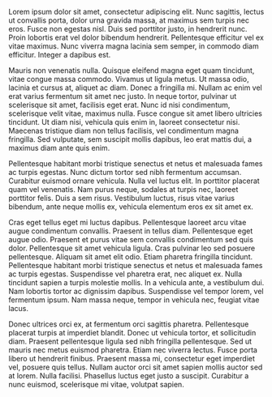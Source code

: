 Lorem ipsum dolor sit amet, consectetur adipiscing elit. Nunc sagittis, lectus ut convallis porta, dolor urna gravida massa, at maximus sem turpis nec eros. Fusce non egestas nisl. Duis sed porttitor justo, in hendrerit nunc. Proin lobortis erat vel dolor bibendum hendrerit. Pellentesque efficitur vel ex vitae maximus. Nunc viverra magna lacinia sem semper, in commodo diam efficitur. Integer a dapibus est.

Mauris non venenatis nulla. Quisque eleifend magna eget quam tincidunt, vitae congue massa commodo. Vivamus ut ligula metus. Ut massa odio, lacinia et cursus at, aliquet ac diam. Donec a fringilla mi. Nullam ac enim vel erat varius fermentum sit amet nec justo. In neque tortor, pulvinar ut scelerisque sit amet, facilisis eget erat. Nunc id nisi condimentum, scelerisque velit vitae, maximus nulla. Fusce congue sit amet libero ultricies tincidunt. Ut diam nisi, vehicula quis enim in, laoreet consectetur nisi. Maecenas tristique diam non tellus facilisis, vel condimentum magna fringilla. Sed vulputate, sem suscipit mollis dapibus, leo erat mattis dui, a maximus diam ante quis enim.

Pellentesque habitant morbi tristique senectus et netus et malesuada fames ac turpis egestas. Nunc dictum tortor sed nibh fermentum accumsan. Curabitur euismod ornare vehicula. Nulla vel luctus elit. In porttitor placerat quam vel venenatis. Nam purus neque, sodales at turpis nec, laoreet porttitor felis. Duis a sem risus. Vestibulum luctus, risus vitae varius bibendum, ante neque mollis ex, vehicula elementum eros ex sit amet ex.

Cras eget tellus eget mi luctus dapibus. Pellentesque laoreet arcu vitae augue condimentum convallis. Praesent in tellus diam. Pellentesque eget augue odio. Praesent et purus vitae sem convallis condimentum sed quis dolor. Pellentesque sit amet vehicula ligula. Cras pulvinar leo sed posuere pellentesque. Aliquam sit amet elit odio. Etiam pharetra fringilla tincidunt. Pellentesque habitant morbi tristique senectus et netus et malesuada fames ac turpis egestas. Suspendisse vel pharetra erat, nec aliquet ex. Nulla tincidunt sapien a turpis molestie mollis. In a vehicula ante, a vestibulum dui. Nam lobortis tortor ac dignissim dapibus. Suspendisse vel tempor lorem, vel fermentum ipsum. Nam massa neque, tempor in vehicula nec, feugiat vitae lacus.

Donec ultrices orci ex, at fermentum orci sagittis pharetra. Pellentesque placerat turpis at imperdiet blandit. Donec ut vehicula tortor, et sollicitudin diam. Praesent pellentesque ligula sed nibh fringilla pellentesque. Sed ut mauris nec metus euismod pharetra. Etiam nec viverra lectus. Fusce porta libero ut hendrerit finibus. Praesent massa mi, consectetur eget imperdiet vel, posuere quis tellus. Nullam auctor orci sit amet sapien mollis auctor sed at lorem. Nulla facilisi. Phasellus luctus eget justo a suscipit. Curabitur a nunc euismod, scelerisque mi vitae, volutpat sapien.
